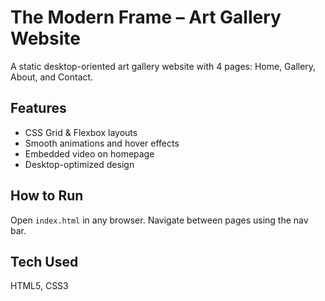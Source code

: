 # The Modern Frame – Art Gallery Website

A static desktop-oriented art gallery website with 4 pages: Home, Gallery, About, and Contact.

## Features
- CSS Grid & Flexbox layouts
- Smooth animations and hover effects
- Embedded video on homepage
- Desktop-optimized design

## How to Run
Open `index.html` in any browser. Navigate between pages using the nav bar.

## Tech Used
HTML5, CSS3
